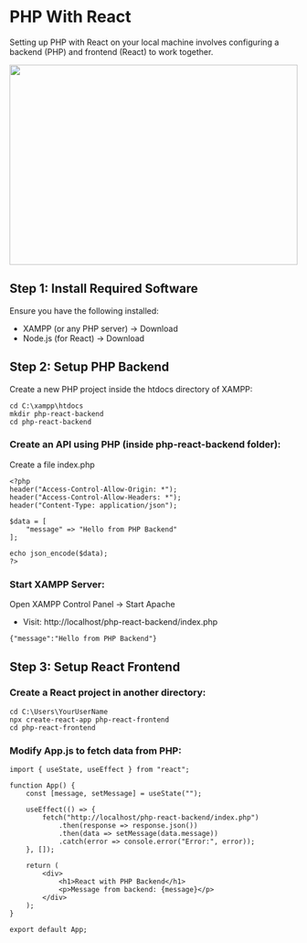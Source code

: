 # PHP With React

Setting up PHP with React on your local machine involves configuring a backend (PHP) and frontend (React) to work together. 

<img src="https://miro.medium.com/v2/resize:fit:686/1*E78GTfJ-GboVhLqeUAjiNQ.jpeg" width="100%" height="350px"/>

## Step 1: Install Required Software
Ensure you have the following installed:

- XAMPP (or any PHP server) → Download
- Node.js (for React) → Download

## Step 2: Setup PHP Backend

Create a new PHP project inside the htdocs directory of XAMPP:

```
cd C:\xampp\htdocs
mkdir php-react-backend
cd php-react-backend

```

### Create an API using PHP (inside php-react-backend folder):

Create a file index.php

```
<?php
header("Access-Control-Allow-Origin: *");
header("Access-Control-Allow-Headers: *");
header("Content-Type: application/json");

$data = [
    "message" => "Hello from PHP Backend"
];

echo json_encode($data);
?>

```

### Start XAMPP Server:

Open XAMPP Control Panel → Start Apache

- Visit: http://localhost/php-react-backend/index.php

```
{"message":"Hello from PHP Backend"}
```

## Step 3: Setup React Frontend

###  Create a React project in another directory:    

```
cd C:\Users\YourUserName
npx create-react-app php-react-frontend
cd php-react-frontend
```

### Modify App.js to fetch data from PHP:

```
import { useState, useEffect } from "react";

function App() {
    const [message, setMessage] = useState("");

    useEffect(() => {
        fetch("http://localhost/php-react-backend/index.php")
            .then(response => response.json())
            .then(data => setMessage(data.message))
            .catch(error => console.error("Error:", error));
    }, []);

    return (
        <div>
            <h1>React with PHP Backend</h1>
            <p>Message from backend: {message}</p>
        </div>
    );
}

export default App;
```







